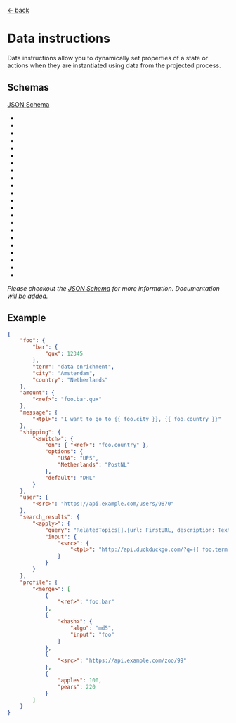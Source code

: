[← back](../)

# Data instructions

Data instructions allow you to dynamically set properties of a state or actions when they are instantiated using
data from the projected process.

## Schemas

[JSON Schema](schema.json#)

* <ref>
* <equal>
* <match>
* <if>
* <switch>
* <src>
* <merge>
* <enrich>
* <tpl>
* <apply>
* <replace>
* <join>
* <dateformat>
* <hash>
* <encode>
* <decode>
* <serialize>
* <unserialize>
* <encrypt>
* <decrypt>
* <sign>
* <verify>

_Please checkout the [JSON Schema](schema.json#) for more information. Documentation will be added._

## Example

```json
{
    "foo": {
        "bar": {
            "qux": 12345
        },
        "term": "data enrichment",
        "city": "Amsterdam",
        "country": "Netherlands"
    },
    "amount": {
        "<ref>": "foo.bar.qux"
    },
    "message": {
        "<tpl>": "I want to go to {{ foo.city }}, {{ foo.country }}"
    },
    "shipping": {
        "<switch>": {
            "on": { "<ref>": "foo.country" },
            "options": {
                "USA": "UPS",
                "Netherlands": "PostNL"
            },
            "default": "DHL"
        }
    },
    "user": {
        "<src>": "https://api.example.com/users/9870"
    },
    "search_results": {
        "<apply>": {
            "query": "RelatedTopics[].{url: FirstURL, description: Text}",
            "input": {
                "<src>": {
                    "<tpl>": "http://api.duckduckgo.com/?q={{ foo.term }}&format=json"
                }
            }
        }
    },
    "profile": {
        "<merge>": [
            {
                "<ref>": "foo.bar"
            },
            {
                "<hash>": {
                    "algo": "md5",
                    "input": "foo"
                }
            },
            {
                "<src>": "https://api.example.com/zoo/99"
            },
            {
                "apples": 100,
                "pears": 220
            }
        ]
    }
}
```
